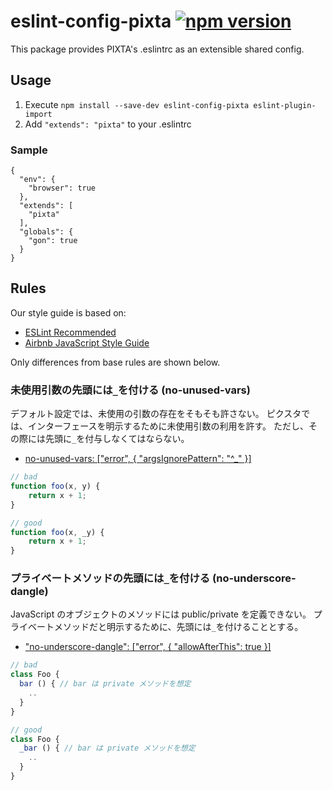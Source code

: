 # eslint-config-pixta [![npm version](https://badge.fury.io/js/eslint-config-pixta.svg)](https://badge.fury.io/js/eslint-config-pixta)
This package provides PIXTA's .eslintrc as an extensible shared config.

## Usage
1. Execute `npm install --save-dev eslint-config-pixta eslint-plugin-import`
2. Add `"extends": "pixta"` to your .eslintrc

### Sample
```.eslintrc
{
  "env": {
    "browser": true
  },
  "extends": [
    "pixta"
  ],
  "globals": {
    "gon": true
  }
}
```

## Rules
Our style guide is based on:

* [ESLint Recommended](http://eslint.org/docs/rules/)
* [Airbnb JavaScript Style Guide](https://github.com/airbnb/javascript)

Only differences from base rules are shown below.

### 未使用引数の先頭には`_`を付ける (no-unused-vars)
デフォルト設定では、未使用の引数の存在をそもそも許さない。
ピクスタでは、インターフェースを明示するために未使用引数の利用を許す。
ただし、その際には先頭に`_`を付与しなくてはならない。

* [no-unused-vars: ["error", { "argsIgnorePattern": "^_" }]](http://eslint.org/docs/rules/no-unused-vars#argsignorepattern)

```javascript
// bad
function foo(x, y) {
    return x + 1;
}

// good
function foo(x, _y) {
    return x + 1;
}
```

### プライベートメソッドの先頭には`_`を付ける (no-underscore-dangle)
JavaScript のオブジェクトのメソッドには public/private を定義できない。
プライベートメソッドだと明示するために、先頭には`_`を付けることとする。

* ["no-underscore-dangle": ["error", { "allowAfterThis": true }]](http://eslint.org/docs/rules/no-underscore-dangle#allowafterthis)

```javascript
// bad
class Foo {
  bar () { // bar は private メソッドを想定
    ..
  }
}

// good
class Foo {
  _bar () { // bar は private メソッドを想定
    ..
  }
}
```
